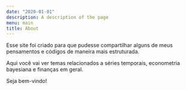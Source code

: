 ```yaml
---
date: "2020-01-01"
description: A description of the page
menu: main
title: About
---
```


Esse site foi criado para que pudesse compartilhar alguns de meus pensamentos e códigos de maneira mais estruturada. 

Aqui você vai ver temas relacionados a séries temporais, econometria bayesiana e finanças em geral. 

Seja bem-vindo!